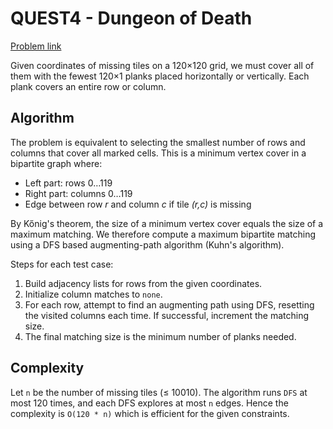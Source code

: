 # QUEST4 - Dungeon of Death

[Problem link](https://www.spoj.com/problems/QUEST4/)

Given coordinates of missing tiles on a 120×120 grid, we must cover all of them with the fewest 120×1 planks placed horizontally or vertically. Each plank covers an entire row or column.

## Algorithm

The problem is equivalent to selecting the smallest number of rows and columns that cover all marked cells. This is a minimum vertex cover in a bipartite graph where:

- Left part: rows 0…119
- Right part: columns 0…119
- Edge between row *r* and column *c* if tile *(r,c)* is missing

By Kőnig's theorem, the size of a minimum vertex cover equals the size of a maximum matching. We therefore compute a maximum bipartite matching using a DFS based augmenting-path algorithm (Kuhn's algorithm).

Steps for each test case:

1. Build adjacency lists for rows from the given coordinates.
2. Initialize column matches to `none`.
3. For each row, attempt to find an augmenting path using DFS, resetting the visited columns each time. If successful, increment the matching size.
4. The final matching size is the minimum number of planks needed.

## Complexity

Let `n` be the number of missing tiles (≤ 10010). The algorithm runs `DFS` at most 120 times, and each DFS explores at most `n` edges. Hence the complexity is `O(120 * n)` which is efficient for the given constraints.
